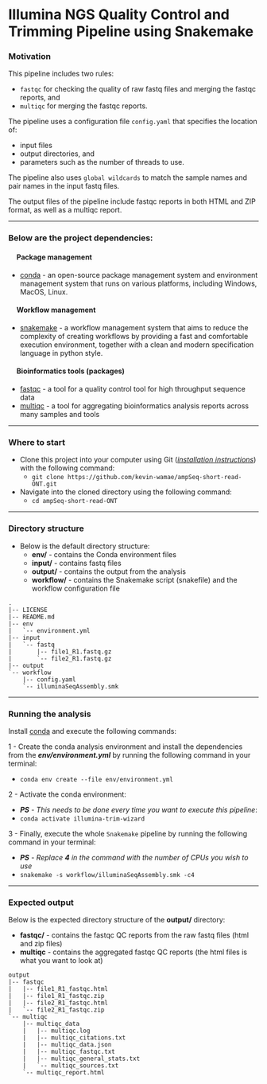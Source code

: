 # Illumina NGS Quality Control and Trimming Pipeline using Snakemake
### Motivation


This pipeline includes two rules:
- `fastqc` for checking the quality of raw fastq files and merging the fastqc reports, and
- `multiqc` for merging the fastqc reports.
  
The pipeline uses a configuration file `config.yaml` that specifies the location of:
- input files
- output directories, and
- parameters such as the number of threads to use.

The pipeline also uses `global wildcards` to match the sample names and pair names in the input fastq files.

The output files of the pipeline include fastqc reports in both HTML and ZIP format, as well as a multiqc report.

---

### Below are the project dependencies:

#### &nbsp;&nbsp;&nbsp;&nbsp; Package management
- [conda](https://conda.io/projects/conda/en/latest/user-guide/install/index.html) - an open-source package management system and environment management system that runs on various platforms, including Windows, MacOS, Linux.

#### &nbsp;&nbsp;&nbsp;&nbsp; Workflow management
- [snakemake](https://anaconda.org/bioconda/snakemake) - a workflow management system that aims to reduce the complexity of creating workflows by providing a fast and comfortable execution environment, together with a clean and modern specification language in python style.


#### &nbsp;&nbsp;&nbsp;&nbsp; Bioinformatics tools (packages)
- [fastqc](https://anaconda.org/bioconda/fastqc) - a tool for a quality control tool for high throughput sequence data
- [multiqc](https://anaconda.org/bioconda/multiqc) - a tool for aggregating bioinformatics analysis reports across many samples and tools


---

### Where to start
- Clone this project into your computer using Git ([_installation instructions_](https://git-scm.com/book/en/v2/Getting-Started-Installing-Git)) with the following command:
  - `git clone https://github.com/kevin-wamae/ampSeq-short-read-ONT.git`
- Navigate into the cloned directory using the following command:
  - `cd ampSeq-short-read-ONT`
 
 ---

### Directory structure
- Below is the default directory structure:
    - **env/**   - contains the Conda environment files
    - **input/** - contains fastq files
    - **output/** - contains the output from the analysis
    - **workflow/** - contains the Snakemake script (snakefile) and the workflow configuration file
```
.
|-- LICENSE
|-- README.md
|-- env
|   `-- environment.yml
|-- input
|   `-- fastq
|       |-- file1_R1.fastq.gz
|       `-- file2_R1.fastq.gz
|-- output
`-- workflow
    |-- config.yaml
    `-- illuminaSeqAssembly.smk
```

---

### Running the analysis
Install [conda](https://conda.io/projects/conda/en/latest/user-guide/install/index.html) and execute the following commands:

1 - Create the conda analysis environment and install the dependencies from the ***env/environment.yml*** by running the following command in your terminal:
  - `conda env create --file env/environment.yml`
  
2 - Activate the conda environment:
  - _**PS** - This needs to be done every time you want to execute this pipeline_:
  - `conda activate illumina-trim-wizard`


3 - Finally, execute the whole `Snakemake` pipeline by running the following command in your terminal:
  - _**PS** - Replace **4** in the command with the number of CPUs you wish to use_
  - `snakemake -s workflow/illuminaSeqAssembly.smk -c4`

  
  ---
  
  ### Expected output
  Below is the expected directory structure of the **output/** directory:
  - **fastqc/** - contains the fastqc QC reports from the raw fastq files (html and zip files)
  - **multiqc** - contains the aggregated fastqc QC reports (the html files is what you want to look at)
```
output
|-- fastqc
|   |-- file1_R1_fastqc.html
|   |-- file1_R1_fastqc.zip
|   |-- file2_R1_fastqc.html
|   `-- file2_R1_fastqc.zip
`-- multiqc
    |-- multiqc_data
    |   |-- multiqc.log
    |   |-- multiqc_citations.txt
    |   |-- multiqc_data.json
    |   |-- multiqc_fastqc.txt
    |   |-- multiqc_general_stats.txt
    |   `-- multiqc_sources.txt
    `-- multiqc_report.html
```
